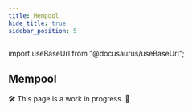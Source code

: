 ```yaml
---
title: Mempool
hide_title: true
sidebar_position: 5
---
```


import useBaseUrl from "@docusaurus/useBaseUrl";

## Mempool

🛠 This page is a work in progress. 🚧
